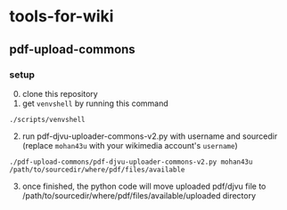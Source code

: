 # tools-for-wiki

## pdf-upload-commons

### setup

0. clone this repository
1. get `venvshell` by running this command
```
./scripts/venvshell
```
2. run pdf-djvu-uploader-commons-v2.py with username and sourcedir (replace `mohan43u` with your wikimedia account's `username`)
```
./pdf-upload-commons/pdf-djvu-uploader-commons-v2.py mohan43u /path/to/sourcedir/where/pdf/files/available
```
3. once finished, the python code will move uploaded pdf/djvu file to /path/to/sourcedir/where/pdf/files/available/uploaded directory
